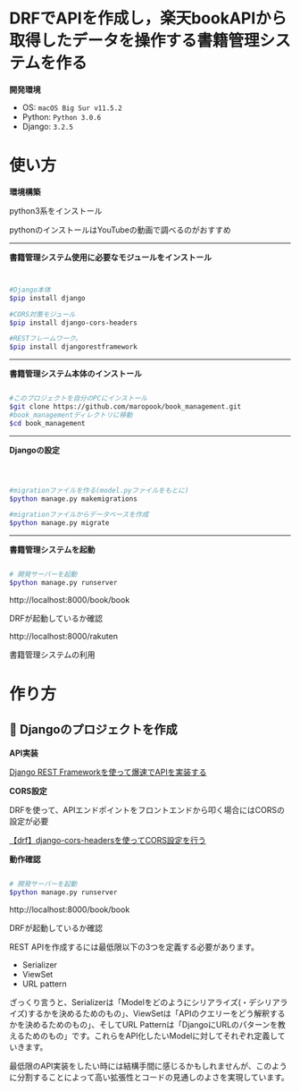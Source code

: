 # DRFでAPIを作成し，楽天bookAPIから取得したデータを操作する書籍管理システムを作る
  __開発環境__

* OS: `macOS Big Sur v11.5.2`
* Python: `Python 3.0.6`
* Django: `3.2.5`

# 使い方


__環境構築__

python3系をインストール

pythonのインストールはYouTubeの動画で調べるのがおすすめ

***
__書籍管理システム使用に必要なモジュールをインストール__

```bash


#Django本体
$pip install django

#CORS対策モジュール
$pip install django-cors-headers

#RESTフレームワーク。
$pip install djangorestframework 

```
***

__書籍管理システム本体のインストール__

```bash

#このプロジェクトを自分のPCにインストール
$git clone https://github.com/maropook/book_management.git
#book_managementディレクトリに移動
$cd book_management

```

***
__Djangoの設定__



```bash



#migrationファイルを作る(model.pyファイルをもとに)
$python manage.py makemigrations

#migrationファイルからデータベースを作成
$python manage.py migrate


```

***

__書籍管理システムを起動__
```bash

# 開発サーバーを起動
$python manage.py runserver

```

http://localhost:8000/book/book

DRFが起動しているか確認


http://localhost:8000/rakuten

書籍管理システムの利用



# 作り方
## :horse: Djangoのプロジェクトを作成

  __API実装__

[Django REST Frameworkを使って爆速でAPIを実装する](https://qiita.com/kimihiro_n/items/86e0a9e619720e57ecd8)

__CORS設定__

DRFを使って、APIエンドポイントをフロントエンドから叩く場合にはCORSの設定が必要

[【drf】django-cors-headersを使ってCORS設定を行う](https://self-methods.com/drf-cors-headers/)


__動作確認__

```bash

# 開発サーバーを起動
$python manage.py runserver

```


http://localhost:8000/book/book

DRFが起動しているか確認




REST APIを作成するには最低限以下の3つを定義する必要があります。

 - Serializer
 - ViewSet
 - URL pattern

ざっくり言うと、Serializerは「Modelをどのようにシリアライズ(・デシリアライズ)するかを決めるためのもの」、ViewSetは「APIのクエリーをどう解釈するかを決めるためのもの」、そしてURL Patternは「DjangoにURLのパターンを教えるためのもの」です。これらをAPI化したいModelに対してそれぞれ定義していきます。

最低限のAPI実装をしたい時には結構手間に感じるかもしれませんが、このように分割することによって高い拡張性とコードの見通しのよさを実現しています。
